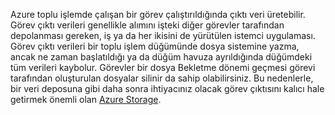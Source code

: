 Azure toplu işlemde çalışan bir görev çalıştırıldığında çıktı veri üretebilir. Görev çıktı verileri genellikle alımını işteki diğer görevler tarafından depolanması gereken, iş ya da her ikisini de yürütülen istemci uygulaması. Görev çıktı verileri bir toplu işlem düğümünde dosya sistemine yazma, ancak ne zaman başlatıldığı ya da düğüm havuza ayrıldığında düğümdeki tüm verileri kaybolur. Görevler bir dosya Bekletme dönemi geçmesi görevi tarafından oluşturulan dosyalar silinir da sahip olabilirsiniz. Bu nedenlerle, bir veri deposuna gibi daha sonra ihtiyacınız olacak görev çıktısını kalıcı hale getirmek önemli olan [Azure Storage](https://docs.microsoft.com/azure/storage/).
